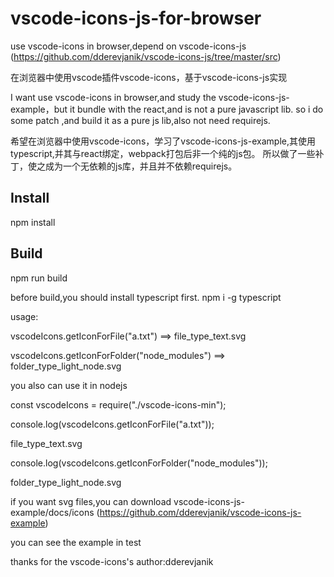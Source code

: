 # vscode-icons-js-for-browser
use vscode-icons in browser,depend on vscode-icons-js
(https://github.com/dderevjanik/vscode-icons-js/tree/master/src)

在浏览器中使用vscode插件vscode-icons，基于vscode-icons-js实现

I want use vscode-icons in browser,and study the vscode-icons-js-example，but it bundle with the react,and is not a pure javascript lib.
so i do some patch ,and build it as a pure js lib,also not need requirejs.

希望在浏览器中使用vscode-icons，学习了vscode-icons-js-example,其使用typescript,并其与react绑定，webpack打包后非一个纯的js包。
所以做了一些补丁，使之成为一个无依赖的js库，并且并不依赖requirejs。

## Install
npm install


## Build
npm run build

before build,you should install typescript first.
npm i -g typescript

usage:
<script src="vscode-icons-min.js"></script>

vscodeIcons.getIconForFile("a.txt")      ==>     file_type_text.svg

vscodeIcons.getIconForFolder("node_modules")   ==> folder_type_light_node.svg


you also can use it in nodejs

const vscodeIcons = require("./vscode-icons-min");

console.log(vscodeIcons.getIconForFile("a.txt"));

file_type_text.svg

console.log(vscodeIcons.getIconForFolder("node_modules"));

folder_type_light_node.svg


if you want svg files,you can download vscode-icons-js-example/docs/icons
(https://github.com/dderevjanik/vscode-icons-js-example)


you can see the example in test 

thanks for the vscode-icons's author:dderevjanik 
